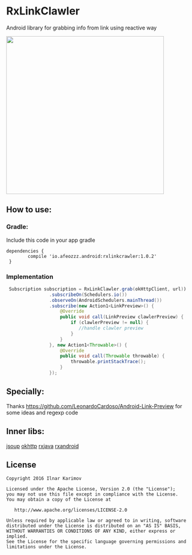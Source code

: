 # RxLinkClawler
Android library for grabbing info from link using reactive way

<img src="https://raw.githubusercontent.com/afeozzz/RxLinkClawler/master/images/1.jpg" height="420">

## How to use:
### Gradle:

Include this code in your app gradle

```
dependencies {    
        compile 'io.afeozzz.android:rxlinkcrawler:1.0.2'
 }
```
    
### Implementation

```java
 Subscription subscription = RxLinkClawler.grab(okHttpClient, url))
                .subscribeOn(Schedulers.io())
                .observeOn(AndroidSchedulers.mainThread())
                .subscribe(new Action1<LinkPreview>() {
                    @Override
                    public void call(LinkPreview clawlerPreview) {
                        if (clawlerPreview != null) {
                           //handle clawler preview
                        }
                    }
                }, new Action1<Throwable>() {
                    @Override
                    public void call(Throwable throwable) {
                        throwable.printStackTrace();
                    }
                });
```

## Specially:

Thanks https://github.com/LeonardoCardoso/Android-Link-Preview for some ideas and regexp code

## Inner libs:
[jsoup](https://jsoup.org/)
[okhttp](https://github.com/square/okhttp)
[rxjava](https://github.com/ReactiveX/RxJava)
[rxandroid](https://github.com/ReactiveX/RxAndroid)

License
-------

    Copyright 2016 Ilnar Karimov

    Licensed under the Apache License, Version 2.0 (the "License");
    you may not use this file except in compliance with the License.
    You may obtain a copy of the License at

       http://www.apache.org/licenses/LICENSE-2.0

    Unless required by applicable law or agreed to in writing, software
    distributed under the License is distributed on an "AS IS" BASIS,
    WITHOUT WARRANTIES OR CONDITIONS OF ANY KIND, either express or implied.
    See the License for the specific language governing permissions and
    limitations under the License.
